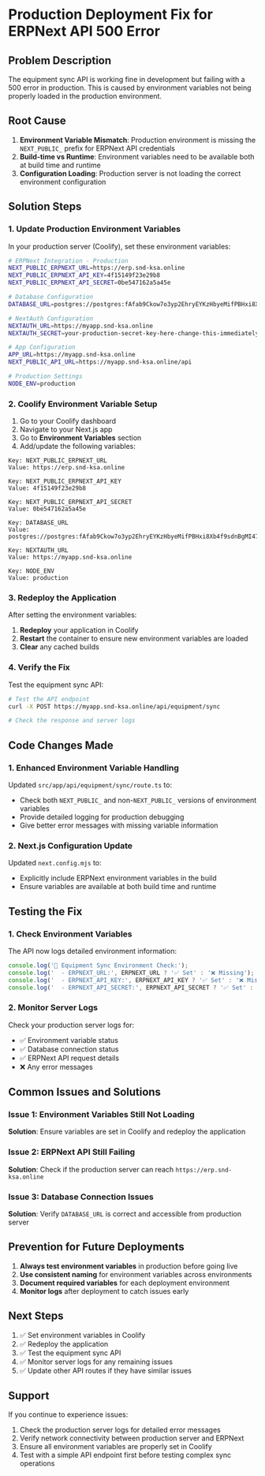 # Production Deployment Fix for ERPNext API 500 Error

## Problem Description
The equipment sync API is working fine in development but failing with a 500 error in production. This is caused by environment variables not being properly loaded in the production environment.

## Root Cause
1. **Environment Variable Mismatch**: Production environment is missing the `NEXT_PUBLIC_` prefix for ERPNext API credentials
2. **Build-time vs Runtime**: Environment variables need to be available both at build time and runtime
3. **Configuration Loading**: Production server is not loading the correct environment configuration

## Solution Steps

### 1. Update Production Environment Variables

In your production server (Coolify), set these environment variables:

```bash
# ERPNext Integration - Production
NEXT_PUBLIC_ERPNEXT_URL=https://erp.snd-ksa.online
NEXT_PUBLIC_ERPNEXT_API_KEY=4f15149f23e29b8
NEXT_PUBLIC_ERPNEXT_API_SECRET=0be547162a5a45e

# Database Configuration
DATABASE_URL=postgres://postgres:fAfab9Ckow7o3yp2EhryEYKzHbyeMifPBHxi8Xb4f9sdnBgMI47Ytdaq2NWDCxy5@192.168.8.4:5432/snd_nextjs_db

# NextAuth Configuration
NEXTAUTH_URL=https://myapp.snd-ksa.online
NEXTAUTH_SECRET=your-production-secret-key-here-change-this-immediately

# App Configuration
APP_URL=https://myapp.snd-ksa.online
NEXT_PUBLIC_API_URL=https://myapp.snd-ksa.online/api

# Production Settings
NODE_ENV=production
```

### 2. Coolify Environment Variable Setup

1. Go to your Coolify dashboard
2. Navigate to your Next.js app
3. Go to **Environment Variables** section
4. Add/update the following variables:

```
Key: NEXT_PUBLIC_ERPNEXT_URL
Value: https://erp.snd-ksa.online

Key: NEXT_PUBLIC_ERPNEXT_API_KEY  
Value: 4f15149f23e29b8

Key: NEXT_PUBLIC_ERPNEXT_API_SECRET
Value: 0be547162a5a45e

Key: DATABASE_URL
Value: postgres://postgres:fAfab9Ckow7o3yp2EhryEYKzHbyeMifPBHxi8Xb4f9sdnBgMI47Ytdaq2NWDCxy5@192.168.8.4:5432/snd_nextjs_db

Key: NEXTAUTH_URL
Value: https://myapp.snd-ksa.online

Key: NODE_ENV
Value: production
```

### 3. Redeploy the Application

After setting the environment variables:

1. **Redeploy** your application in Coolify
2. **Restart** the container to ensure new environment variables are loaded
3. **Clear** any cached builds

### 4. Verify the Fix

Test the equipment sync API:

```bash
# Test the API endpoint
curl -X POST https://myapp.snd-ksa.online/api/equipment/sync

# Check the response and server logs
```

## Code Changes Made

### 1. Enhanced Environment Variable Handling

Updated `src/app/api/equipment/sync/route.ts` to:
- Check both `NEXT_PUBLIC_` and non-`NEXT_PUBLIC_` versions of environment variables
- Provide detailed logging for production debugging
- Give better error messages with missing variable information

### 2. Next.js Configuration Update

Updated `next.config.mjs` to:
- Explicitly include ERPNext environment variables in the build
- Ensure variables are available at both build time and runtime

## Testing the Fix

### 1. Check Environment Variables

The API now logs detailed environment information:

```javascript
console.log('🔧 Equipment Sync Environment Check:');
console.log('  - ERPNEXT_URL:', ERPNEXT_URL ? '✅ Set' : '❌ Missing');
console.log('  - ERPNEXT_API_KEY:', ERPNEXT_API_KEY ? '✅ Set' : '❌ Missing');
console.log('  - ERPNEXT_API_SECRET:', ERPNEXT_API_SECRET ? '✅ Set' : '❌ Missing');
```

### 2. Monitor Server Logs

Check your production server logs for:
- ✅ Environment variable status
- ✅ Database connection status
- ✅ ERPNext API request details
- ❌ Any error messages

## Common Issues and Solutions

### Issue 1: Environment Variables Still Not Loading
**Solution**: Ensure variables are set in Coolify and redeploy the application

### Issue 2: ERPNext API Still Failing
**Solution**: Check if the production server can reach `https://erp.snd-ksa.online`

### Issue 3: Database Connection Issues
**Solution**: Verify `DATABASE_URL` is correct and accessible from production server

## Prevention for Future Deployments

1. **Always test environment variables** in production before going live
2. **Use consistent naming** for environment variables across environments
3. **Document required variables** for each deployment environment
4. **Monitor logs** after deployment to catch issues early

## Next Steps

1. ✅ Set environment variables in Coolify
2. ✅ Redeploy the application
3. ✅ Test the equipment sync API
4. ✅ Monitor server logs for any remaining issues
5. ✅ Update other API routes if they have similar issues

## Support

If you continue to experience issues:
1. Check the production server logs for detailed error messages
2. Verify network connectivity between production server and ERPNext
3. Ensure all environment variables are properly set in Coolify
4. Test with a simple API endpoint first before testing complex sync operations
